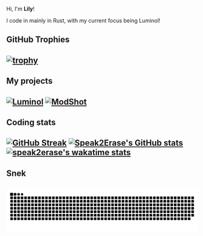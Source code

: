 Hi, I'm **Lily**!

I code in mainly in Rust, with my current focus being Luminol!

GitHub Trophies
---
[![trophy](https://github-profile-trophy.vercel.app/?username=speak2erase&theme=gitdimmed&column=-1)](https://github.com/ryo-ma/github-profile-trophy)
---

My projects
---
[![Luminol](https://github-readme-stats.vercel.app/api/pin/?username=Speak2Erase&repo=Luminol&theme=dark)](https://github.com/Speak2Erase/Luminol)
[![ModShot](https://github-readme-stats.vercel.app/api/pin/?username=Astrabit-ST&repo=ModShot-Core&theme=dark)](https://github.com/Astrabit-ST/ModShot-Core)
---

Coding stats
---
[![GitHub Streak](https://github-readme-streak-stats.herokuapp.com?user=Speak2Erase&date_format=M%20j%5B%2C%20Y%5D&theme=dark&count_private=true&include_all_commits=true)](https://github.com/Speak2Erase)
[![Speak2Erase's GitHub stats](https://github-readme-stats.anuraghazra1.vercel.app/api?username=Speak2Erase&count_private=true&include_all_commits=true&show_icons=true&theme=dark)](https://github.com/Speak2Erase)
[![speak2erase's wakatime stats](https://github-readme-stats.vercel.app/api/wakatime?username=Speak2Erase&theme=dark&layout=compact&langs_count=10)](https://github.com/anuraghazra/github-readme-stats)
---

Snek
---
![snek gif](https://github.com/Speak2Erase/Speak2Erase/blob/output/github-snake-dark.svg)
---
